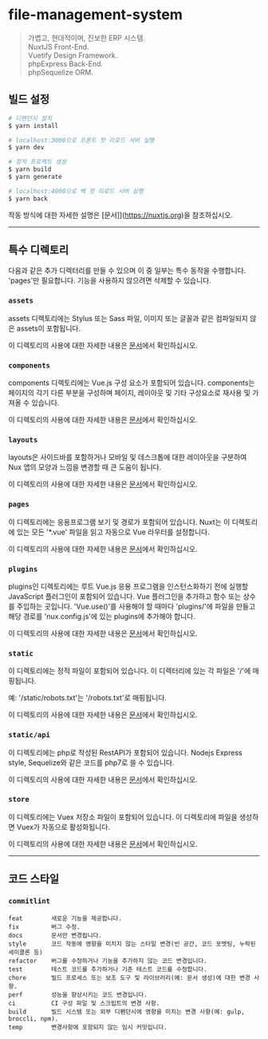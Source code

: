 # file-management-system
> 가볍고, 현대적이며, 진보한 ERP 시스템.   
> NuxtJS Front-End.   
> Vuetify Design Framework.   
> phpExpress Back-End.   
> phpSequelize ORM.
## 빌드 설정

```bash
# 디펜던시 설치
$ yarn install

# localhost:3000으로 프론트 핫 리로드 서버 실행
$ yarn dev

# 정적 프로젝트 생성
$ yarn build
$ yarn generate

# localhost:4000으로 백 핫 리로드 서버 실행
$ yarn back
```

작동 방식에 대한 자세한 설명은 [문서]](https://nuxtjs.org)을 참조하십시오.

***
## 특수 디렉토리
다음과 같은 추가 디렉터리를 만들 수 있으며 이 중 일부는 특수 동작을 수행합니다. 'pages'만 필요합니다. 기능을 사용하지 않으려면 삭제할 수 있습니다.

### `assets`
assets 디렉토리에는 Stylus 또는 Sass 파일, 이미지 또는 글꼴과 같은 컴파일되지 않은 assets이 포함됩니다.

이 디렉토리의 사용에 대한 자세한 내용은 [문서](https://nuxtjs.org/docs/2.x/directory-structure/assets)에서 확인하십시오.

### `components`
components 디렉토리에는 Vue.js 구성 요소가 포함되어 있습니다. components는 페이지의 각기 다른 부분을 구성하며 페이지, 레이아웃 및 기타 구성요소로 재사용 및 가져올 수 있습니다.

이 디렉토리의 사용에 대한 자세한 내용은 [문서](https://nuxtjs.org/docs/2.x/directory-structure/components)에서 확인하십시오.

### `layouts`
layouts은 사이드바를 포함하거나 모바일 및 데스크톱에 대한 레이아웃을 구분하여 Nux 앱의 모양과 느낌을 변경할 때 큰 도움이 됩니다.

이 디렉토리의 사용에 대한 자세한 내용은 [문서](https://nuxtjs.org/docs/2.x/directory-structure/layouts)에서 확인하십시오.

### `pages`
이 디렉토리에는 응용프로그램 보기 및 경로가 포함되어 있습니다. Nuxt는 이 디렉토리에 있는 모든 '*.vue' 파일을 읽고 자동으로 Vue 라우터를 설정합니다.

이 디렉토리의 사용에 대한 자세한 내용은 [문서](https://nuxtjs.org/docs/2.x/get-started/routing)에서 확인하십시오.

### `plugins`
plugins인 디렉토리에는 루트 Vue.js 응용 프로그램을 인스턴스화하기 전에 실행할 JavaScript 플러그인이 포함되어 있습니다. Vue 플러그인을 추가하고 함수 또는 상수를 주입하는 곳입니다. 'Vue.use()'를 사용해야 할 때마다 'plugins/'에 파일을 만들고 해당 경로를 'nux.config.js'에 있는 plugins에 추가해야 합니다.

이 디렉토리의 사용에 대한 자세한 내용은 [문서](https://nuxtjs.org/docs/2.x/directory-structure/plugins)에서 확인하십시오.


### `static`
이 디렉토리에는 정적 파일이 포함되어 있습니다. 이 디렉터리에 있는 각 파일은 '/'에 매핑됩니다.

예: '/static/robots.txt'는 '/robots.txt'로 매핑됩니다.

이 디렉토리의 사용에 대한 자세한 내용은 [문서](https://nuxtjs.org/docs/2.x/directory-structure/static)에서 확인하십시오.

### `static/api`
이 디렉토리에는 php로 작성된 RestAPI가 포함되어 있습니다. Nodejs Express style, Sequelize와 같은 코드를 php7로 쓸 수 있습니다.

이 디렉토리의 사용에 대한 자세한 내용은 [문서](https://github.com/devxian96/phpExpress)에서 확인하십시오.

### `store`
이 디렉토리에는 Vuex 저장소 파일이 포함되어 있습니다. 이 디렉토리에 파일을 생성하면 Vuex가 자동으로 활성화됩니다.

이 디렉토리의 사용에 대한 자세한 내용은 [문서](https://nuxtjs.org/docs/2.x/directory-structure/store)에서 확인하십시오.

***

## 코드 스타일

### `commitlint`
```
feat        새로운 기능을 제공합니다.
fix         버그 수정.
docs        문서만 변경됩니다.
style       코드 작동에 영향을 미치지 않는 스타일 변경(빈 공간, 코드 포멧팅, 누락된 세미콜론 등)
refactor    버그를 수정하거나 기능을 추가하지 않는 코드 변경입니다.
test        테스트 코드를 추가하거나 기존 테스트 코드를 수정합니다.
chore       빌드 프로세스 또는 보조 도구 및 라이브러리(예: 문서 생성)에 대한 변경 사항.
perf        성능을 향상시키는 코드 변경입니다.
ci          CI 구성 파일 및 스크립트의 변경 사항.
build       빌드 시스템 또는 외부 디펜던시에 영향을 미치는 변경 사항(예: gulp, broccli, npm).
temp        변경사항에 포함되지 않는 임시 커밋입니다.
```